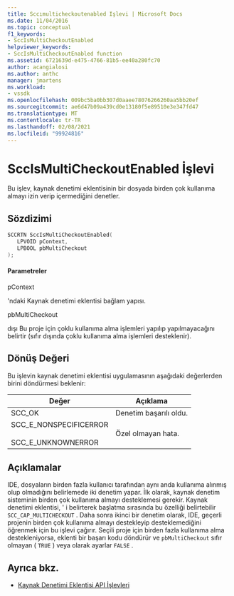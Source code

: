 ```yaml
---
title: Sccımulticheckoutenabled Işlevi | Microsoft Docs
ms.date: 11/04/2016
ms.topic: conceptual
f1_keywords:
- SccIsMultiCheckoutEnabled
helpviewer_keywords:
- SccIsMultiCheckoutEnabled function
ms.assetid: 6721639d-e475-4766-81b5-ee40a280fc70
author: acangialosi
ms.author: anthc
manager: jmartens
ms.workload:
- vssdk
ms.openlocfilehash: 009bc5ba0bb307d0aaee78076266260aa5bb20ef
ms.sourcegitcommit: ae6d47b09a439cd0e13180f5e89510e3e347fd47
ms.translationtype: MT
ms.contentlocale: tr-TR
ms.lasthandoff: 02/08/2021
ms.locfileid: "99924816"
---
```

# <a name="sccismulticheckoutenabled-function"></a>SccIsMultiCheckoutEnabled İşlevi
Bu işlev, kaynak denetimi eklentisinin bir dosyada birden çok kullanıma almayı izin verip içermediğini denetler.

## <a name="syntax"></a>Sözdizimi

```cpp
SCCRTN SccIsMultiCheckoutEnabled(
   LPVOID pContext,
   LPBOOL pbMultiCheckout
);
```

#### <a name="parameters"></a>Parametreler
 pContext

'ndaki Kaynak denetimi eklentisi bağlam yapısı.

 pbMultiCheckout

dışı Bu proje için çoklu kullanıma alma işlemleri yapılıp yapılmayacağını belirtir (sıfır dışında çoklu kullanıma alma işlemleri desteklenir).

## <a name="return-value"></a>Dönüş Değeri
 Bu işlevin kaynak denetimi eklentisi uygulamasının aşağıdaki değerlerden birini döndürmesi beklenir:

|Değer|Açıklama|
|-----------|-----------------|
|SCC_OK|Denetim başarılı oldu.|
|SCC_E_NONSPECIFICERROR<br /><br /> SCC_E_UNKNOWNERROR|Özel olmayan hata.|

## <a name="remarks"></a>Açıklamalar
 IDE, dosyaların birden fazla kullanıcı tarafından aynı anda kullanıma alınmış olup olmadığını belirlemede iki denetim yapar. İlk olarak, kaynak denetim sisteminin birden çok kullanıma almayı desteklemesi gerekir. Kaynak denetimi eklentisi, ' i belirterek başlatma sırasında bu özelliği belirtebilir `SCC_CAP_MULTICHECKOUT` . Daha sonra ikinci bir denetim olarak, IDE, geçerli projenin birden çok kullanıma almayı destekleyip desteklemediğini öğrenmek için bu işlevi çağırır. Seçili proje için birden fazla kullanıma alma destekleniyorsa, eklenti bir başarı kodu döndürür ve `pbMultiCheckout` sıfır olmayan ( `TRUE` ) veya olarak ayarlar `FALSE` .

## <a name="see-also"></a>Ayrıca bkz.
- [Kaynak Denetimi Eklentisi API İşlevleri](../extensibility/source-control-plug-in-api-functions.md)
